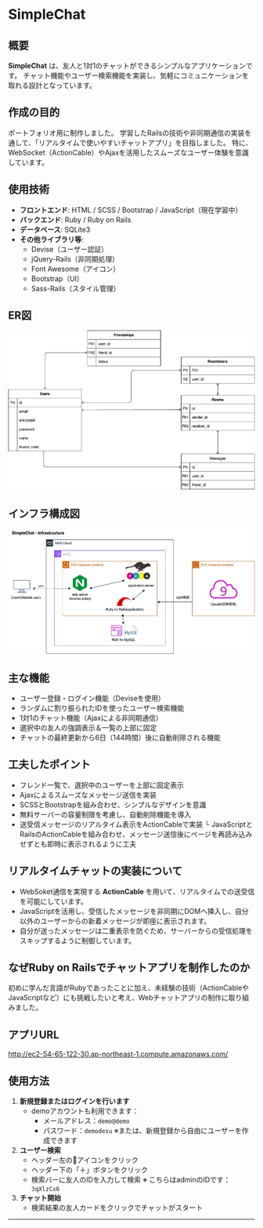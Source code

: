 # SimpleChat

## 概要
**SimpleChat** は、友人と1対1のチャットができるシンプルなアプリケーションです。
チャット機能やユーザー検索機能を実装し、気軽にコミュニケーションを取れる設計となっています。

## 作成の目的
ポートフォリオ用に制作しました。
学習したRailsの技術や非同期通信の実装を通して、「リアルタイムで使いやすいチャットアプリ」を目指しました。
特に、WebSocket（ActionCable）やAjaxを活用したスムーズなユーザー体験を意識しています。

## 使用技術
- **フロントエンド**: HTML / SCSS / Bootstrap / JavaScript（現在学習中）
- **バックエンド**: Ruby / Ruby on Rails
- **データベース**: SQLite3
- **その他ライブラリ等**:
  - Devise（ユーザー認証）
  - jQuery-Rails（非同期処理）
  - Font Awesome（アイコン）
  - Bootstrap（UI）
  - Sass-Rails（スタイル管理）

## ER図
![ER図](docs/images/er-diagram.jpg)

## インフラ構成図
![インフラ構成図](docs/images/infra-diagram.jpg)

## 主な機能
- ユーザー登録・ログイン機能（Deviseを使用）
- ランダムに割り振られたIDを使ったユーザー検索機能
- 1対1のチャット機能（Ajaxによる非同期通信）
- 選択中の友人の強調表示＆一覧の上部に固定
- チャットの最終更新から6日（144時間）後に自動削除される機能

## 工夫したポイント
- フレンド一覧で、選択中のユーザーを上部に固定表示
- Ajaxによるスムーズなメッセージ送信を実装
- SCSSとBootstrapを組み合わせ、シンプルなデザインを意識
- 無料サーバーの容量制限を考慮し、自動削除機能を導入
- 送受信メッセージのリアルタイム表示をActionCableで実装
  └ JavaScriptとRailsのActionCableを組み合わせ、メッセージ送信後にページを再読み込みせずとも即時に表示されるように工夫

## リアルタイムチャットの実装について
- WebSoket通信を実現する **ActionCable** を用いて、リアルタイムでの送受信を可能にしています。
- JavaScriptを活用し、受信したメッセージを非同期にDOMへ挿入し、自分以外のユーザーからの新着メッセージが即座に表示されます。
- 自分が送ったメッセージは二重表示を防ぐため、サーバーからの受信処理をスキップするように制御しています。

## なぜRuby on Railsでチャットアプリを制作したのか
初めに学んだ言語がRubyであったことに加え、未経験の技術（ActionCableやJavaScriptなど）にも挑戦したいと考え、Webチャットアプリの制作に取り組みました。

## アプリURL
http://ec2-54-65-122-30.ap-northeast-1.compute.amazonaws.com/

## 使用方法
1. **新規登録またはログインを行います**
   - demoアカウントも利用できます：
     - メールアドレス：`demo@demo`
     - パスワード：`demodesu`
   ※または、新規登録から自由にユーザーを作成できます
2. **ユーザー検索**
   - ヘッダー左の👤アイコンをクリック
   - ヘッダー下の「＋」ボタンをクリック
   - 検索バーに友人のIDを入力して検索
     ※ こちらはadminのIDです：`3qXlzCx6`
3. **チャット開始**
   - 検索結果の友人カードをクリックでチャットがスタート

---